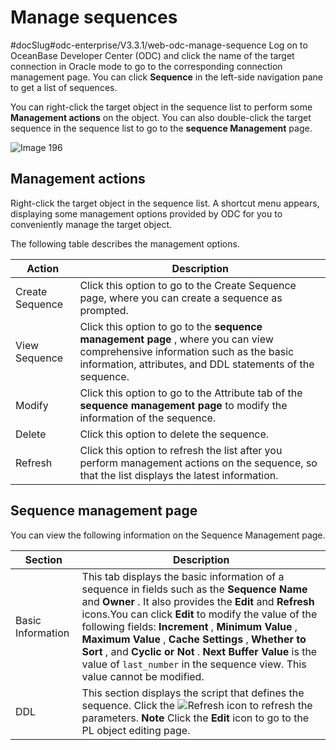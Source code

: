 Manage sequences 
=====================================
#docSlug#odc-enterprise/V3.3.1/web-odc-manage-sequence
Log on to OceanBase Developer Center (ODC) and click the name of the target connection in Oracle mode to go to the corresponding connection management page. You can click **Sequence** in the left-side navigation pane to get a list of sequences. 

You can right-click the target object in the sequence list to perform some **Management actions** on the object. You can also double-click the target sequence in the sequence list to go to the **sequence Management** page.

![Image 196](https://help-static-aliyun-doc.aliyuncs.com/assets/img/en-US/2558659361/p241380.png)

Management actions 
---------------------------

Right-click the target object in the sequence list. A shortcut menu appears, displaying some management options provided by ODC for you to conveniently manage the target object. 

The following table describes the management options.


|     Action      |                                                                                                     Description                                                                                                     |
|-----------------|---------------------------------------------------------------------------------------------------------------------------------------------------------------------------------------------------------------------|
| Create Sequence | Click this option to go to the Create Sequence page, where you can create a sequence as prompted.                                                                                                                   |
| View Sequence   | Click this option to go to the **sequence management page** , where you can view comprehensive information such as the basic information, attributes, and DDL statements of the sequence. |
| Modify          | Click this option to go to the Attribute tab of the **sequence management page** to modify the information of the sequence.                                                               |
| Delete          | Click this option to delete the sequence.                                                                                                                                                                           |
| Refresh         | Click this option to refresh the list after you perform management actions on the sequence, so that the list displays the latest information.                                                                       |



Sequence management page 
---------------------------------

You can view the following information on the Sequence Management page.


|      Section      |                                                                                                                                                                                                                                Description                                                                                                                                                                                                                                |
|-------------------|---------------------------------------------------------------------------------------------------------------------------------------------------------------------------------------------------------------------------------------------------------------------------------------------------------------------------------------------------------------------------------------------------------------------------------------------------------------------------|
| Basic Information | This tab displays the basic information of a sequence in fields such as the **Sequence Name** and **Owner** . It also provides the **Edit** and **Refresh** icons.You can click **Edit** to modify the value of the following fields: **Increment** , **Minimum Value** , **Maximum Value** , **Cache Settings** , **Whether to Sort** , and **Cyclic or Not** . **Next Buffer Value** is the value of `last_number` in the sequence view. This value cannot be modified. |
| DDL               | This section displays the script that defines the sequence.  Click the ![Refresh](https://help-static-aliyun-doc.aliyuncs.com/assets/img/en-US/2672849361/p326053.jpg) icon to refresh the parameters.  **Note**  Click the **Edit** icon to go to the PL object editing page.                                                                                                                                            |



